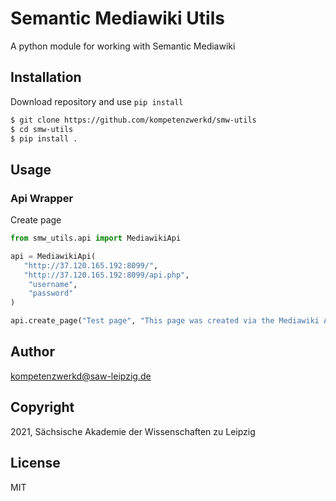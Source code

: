 # Semantic Mediawiki Utils

A python module for working  with Semantic Mediawiki 

## Installation

Download repository and use `pip install`

```zsh
$ git clone https://github.com/kompetenzwerkd/smw-utils
$ cd smw-utils
$ pip install .
```

## Usage

### Api Wrapper

Create page 
```python
from smw_utils.api import MediawikiApi

api = MediawikiApi(
   "http://37.120.165.192:8099/",
   "http://37.120.165.192:8099/api.php",
    "username",
    "password"
)

api.create_page("Test page", "This page was created via the Mediawiki API")
```

## Author

kompetenzwerkd@saw-leipzig.de

## Copyright

2021, Sächsische Akademie der Wissenschaften zu Leipzig

## License

MIT